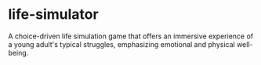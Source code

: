 # life-simulator
A choice-driven life simulation game that offers an immersive experience of a young adult's typical struggles, emphasizing emotional and physical well-being.
